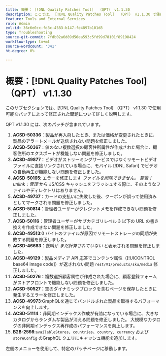 ```yaml
---
title: 概要： [!DNL Quality Patches Tool]  （QPT） v1.1.30
description: ここでは、 [!DNL Quality Patches Tool]  （QPT） v1.1.30 で使用可能なパッチによって修正された問題について詳しく説明します。
feature: Tools and External Services
role: Admin
exl-id: 36c6e0cc-fd8c-4583-b147-fe4897b101d8
type: Troubleshooting
source-git-commit: 7fdb02a6d89d50ea593c5fd99d78101f89198424
workflow-type: tm+mt
source-wordcount: '341'
ht-degree: 0%

---
```


# 概要：[!DNL Quality Patches Tool] （QPT） v1.1.30

このサブセクションでは、[!DNL Quality Patches Tool] （QPT） v1.1.30 で使用可能なパッチによって修正された問題について詳しく説明します。

QPT v1.1.30 には、次のパッチが含まれています。

1. **ACSD-50336**：製品が再入荷したとき、または価格が変更されたときに、製品のアラートメールが送信されない問題を修正しました。
1. **ACSD-50367**：値のない複数選択の顧客住所属性が作成された場合に、顧客住所のエクスポートが機能しない問題を修正しました。
1. **ACSD-49877**：ビデオがストリーミングサービスではなくリモートビデオファイルに直接リンクされている場合に、モバイル [!DNL Safari] でビデオの自動再生が機能しない問題を修正しました。
1. **ACSD-50165**: エラーを修正します *ファイルを削除できません。 警告！unlink：管理* から JS/CSS キャッシュをフラッシュする際に、そのようなファイルやディレクトリはありません。
1. **ACSD-49737**：カードの支払いに失敗した後、クーポンが誤って使用済みとしてマークされる問題を修正しました。
1. **ACSD-50814**：管理者ユーザーがクレジットメモを作成できない問題を修正しました。
1. **ACSD-50116**：管理者ユーザーがサブカテゴリレベル 3 以下の URL の書き換えを作成できない問題を修正しました。
1. **ACSD-49513**:0 バイトのファイルが原因でリモートストレージの同期が失敗する問題を修正しました。
1. **ACSD-46683**：送料が *まだ計算されていない* と表示される問題を修正しました。
1. **ACSD-49129**：製品メディア API 応答でコンテンツ属性（[!UICONTROL base64 image code]）が返されない問題 `rest/V1/products/sku/media` 修正しました。
1. **ACSD-50276**：複数選択顧客属性が作成された場合に、顧客登録フォームがストアフロントで機能しない問題を修正しました。
1. **ACSD-50527**：空のダイナミックブロックを含むページを保存したときに発生するエラーを修正しました。
1. **ACSD-49973**:GraphQLを通じてバンドルされた製品を取得するパフォーマンスを向上します。
1. **ACSD-51114**：非同期インデックス作成が有効になっている場合に、大きなカタログからランダムな製品が消える問題を修正しました。 大規模なカタログの非同期インデックス再作成のパフォーマンスを向上します。
1. **B2B-2598**:`availableStores`、`countries`、`country`、`currency` および `storeConfig` のGraphQL クエリにキャッシュ機能を追加します。

左側のメニューを使用して、特定のパッチページに移動します。
